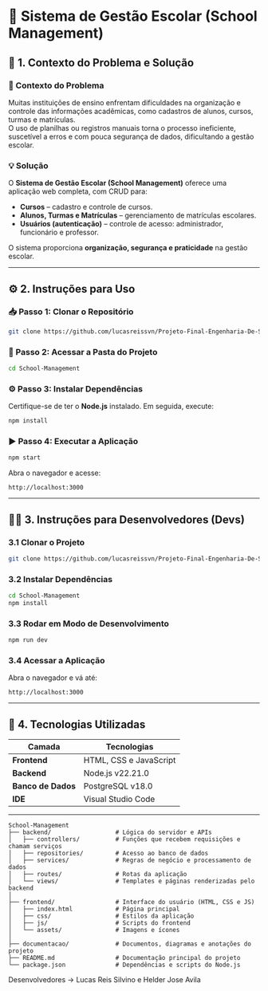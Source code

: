 # 🏫 Sistema de Gestão Escolar (School Management)

## 📌 1. Contexto do Problema e Solução

### 🧩 Contexto do Problema
Muitas instituições de ensino enfrentam dificuldades na organização e controle das informações acadêmicas, como cadastros de alunos, cursos, turmas e matrículas.  
O uso de planilhas ou registros manuais torna o processo ineficiente, suscetível a erros e com pouca segurança de dados, dificultando a gestão escolar.

### 💡 Solução
O **Sistema de Gestão Escolar (School Management)** oferece uma aplicação web completa, com CRUD para:

- **Cursos** – cadastro e controle de cursos.  
- **Alunos, Turmas e Matrículas** – gerenciamento de matrículas escolares.  
- **Usuários (autenticação)** – controle de acesso: administrador, funcionário e professor.

O sistema proporciona **organização, segurança e praticidade** na gestão escolar.

---

## ⚙️ 2. Instruções para Uso

### 📥 Passo 1: Clonar o Repositório
```bash
git clone https://github.com/lucasreissvn/Projeto-Final-Engenharia-De-Software
```

### 📂 Passo 2: Acessar a Pasta do Projeto
```bash
cd School-Management
```

### ⚙️ Passo 3: Instalar Dependências
Certifique-se de ter o **Node.js** instalado. Em seguida, execute:
```bash
npm install
```

### ▶️ Passo 4: Executar a Aplicação
```bash
npm start
```

Abra o navegador e acesse:
```
http://localhost:3000
```

---

## 👨‍💻 3. Instruções para Desenvolvedores (Devs)

### 3.1 Clonar o Projeto
```bash
git clone https://github.com/lucasreissvn/Projeto-Final-Engenharia-De-Software
```

### 3.2 Instalar Dependências
```bash
cd School-Management
npm install
```

### 3.3 Rodar em Modo de Desenvolvimento
```bash
npm run dev
```

### 3.4 Acessar a Aplicação
Abra o navegador e vá até:
```
http://localhost:3000
```

---

## 🧱 4. Tecnologias Utilizadas

| Camada            | Tecnologias              |
|--------------------|--------------------------|
| **Frontend**       | HTML, CSS e JavaScript    |
| **Backend**        | Node.js v22.21.0         |
| **Banco de Dados** | PostgreSQL v18.0         |
| **IDE**            | Visual Studio Code       |

---

```
School-Management
├── backend/                  # Lógica do servidor e APIs
│   ├── controllers/          # Funções que recebem requisições e chamam serviços
│   ├── repositories/         # Acesso ao banco de dados
│   ├── services/             # Regras de negócio e processamento de dados
│   ├── routes/               # Rotas da aplicação
│   └── views/                # Templates e páginas renderizadas pelo backend
│
├── frontend/                 # Interface do usuário (HTML, CSS e JS)
│   ├── index.html            # Página principal
│   ├── css/                  # Estilos da aplicação
│   ├── js/                   # Scripts do frontend
│   └── assets/               # Imagens e ícones
│
├── documentacao/             # Documentos, diagramas e anotações do projeto
├── README.md                 # Documentação principal do projeto
└── package.json              # Dependências e scripts do Node.js
```
Desenvolvedores -> Lucas Reis Silvino e Helder Jose Avila
